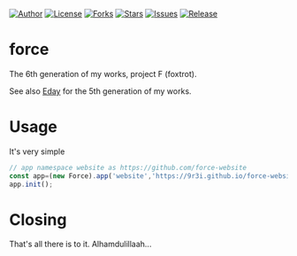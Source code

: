 
[![Author](https://img.shields.io/badge/author-9r3i-lightgrey.svg)](https://github.com/9r3i)
[![License](https://img.shields.io/github/license/9r3i/force.svg)](https://github.com/9r3i/force/blob/master/LICENSE)
[![Forks](https://img.shields.io/github/forks/9r3i/force.svg)](https://github.com/9r3i/force/network)
[![Stars](https://img.shields.io/github/stars/9r3i/force.svg)](https://github.com/9r3i/force/stargazers)
[![Issues](https://img.shields.io/github/issues/9r3i/force.svg)](https://github.com/9r3i/force/issues)
[![Release](https://img.shields.io/github/release/9r3i/force.svg)](https://github.com/9r3i/force/releases)

# force
The 6th generation of my works, project F (foxtrot).

See also [Eday](https://github.com/9r3i/eday) for the 5th generation of my works.

# Usage
It's very simple
```js
// app namespace website as https://github.com/force-website
const app=(new Force).app('website','https://9r3i.github.io/force-website');
app.init();
```

# Closing
That's all there is to it. Alhamdulillaah...


